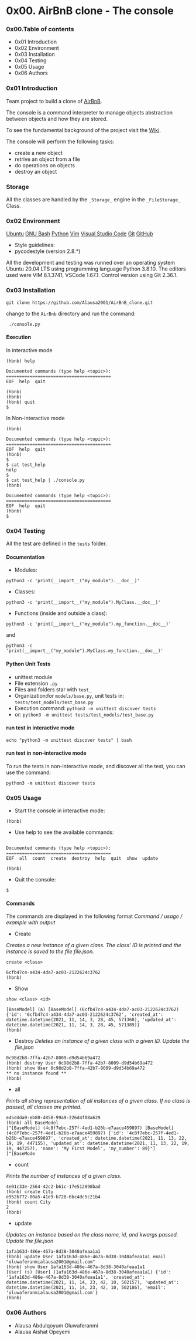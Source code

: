 # 0x00. AirBnB clone - The console

### 0x00.Table of contents
* 0x01 Introduction
* 0x02 Environment
* 0x03 Installation
* 0x04 Testing
* 0x05 Usage
* 0x06 Authors

### 0x01 Introduction
Team project to build a clone of [AirBnB](https://www.airbnb.com/).

The console is a command interpreter to manage objects abstraction between objects and how they are stored.

To see the fundamental background of the project visit the [Wiki](https://github.com/ralexrivero/AirBnB_clone.wiki.git).

The console will perform the following tasks:

* create a new object
* retrive an object from a file
* do operations on objects
* destroy an object

### Storage

All the classes are handled by the ```_Storage_``` engine in the ```_FileStorage_``` Class.

### 0x02 Environment

[Ubuntu](https://ubuntu.com/) [GNU Bash](https://www.gnu.org/software/bash/) [Python](https://www.python.org/) [Vim](https://www.vim.org/) [Visual Studio Code](https://code.visualstudio.com/) [Git](https://git-scm.com/) [GitHub](https://github.com/)

* Style guidelines:
 * pycodestyle (version 2.8.*)

All the development and testing was runned over an operating system Ubuntu 20.04 LTS using programming language Python 3.8.10. The editors used were VIM 8.1.3741, VSCode 1.67.1. Control version using Git 2.36.1.

### 0x03 Installation

```git clone https://github.com/Alausa2001/AirBnB_clone.git```

change to the ```AirBnb``` directory and run the command:

``` ./console.py```

#### Execution

In interactive mode

```$ ./console.py
(hbnb) help

Documented commands (type help <topic>):
========================================
EOF  help  quit

(hbnb)
(hbnb)
(hbnb) quit
$
```

In Non-interactive mode

```$ echo "help" | ./console.py
(hbnb)

Documented commands (type help <topic>):
========================================
EOF  help  quit
(hbnb)
$
$ cat test_help
help
$
$ cat test_help | ./console.py
(hbnb)

Documented commands (type help <topic>):
========================================
EOF  help  quit
(hbnb)
$
```

### 0x04 Testing

All the test are defined in the ```tests``` folder.

#### Documentation

* Modules:

```python3 -c 'print(__import__("my_module").__doc__)'```

* Classes:

```python3 -c 'print(__import__("my_module").MyClass.__doc__)'```

* Functions (inside and outside a class):

```python3 -c 'print(__import__("my_module").my_function.__doc__)'```

and

```python3 -c 'print(__import__("my_module").MyClass.my_function.__doc__)'```

#### Python Unit Tests

* unittest module
* File extension ```.py```
* Files and folders star with ```test_```
* Organization:for ```models/base.py```, unit tests in: ```tests/test_models/test_base.py```
* Execution command: ```python3 -m unittest discover tests```
* or: ```python3 -m unittest tests/test_models/test_base.py```

#### run test in interactive mode

```echo "python3 -m unittest discover tests" | bash```

#### run test in non-interactive mode

To run the tests in non-interactive mode, and discover all the test, you can use the command:

```python3 -m unittest discover tests```

### 0x05 Usage

* Start the console in interactive mode:

```$ ./console.py
(hbnb)
```

* Use help to see the available commands:

```(hbnb) help

Documented commands (type help <topic>):
========================================
EOF  all  count  create  destroy  help  quit  show  update

(hbnb)
```

* Quit the console:


```(hbnb) quit
$
```


#### Commands

The commands are displayed in the following format _Command / usage / example with output_

* Create

_Creates a new instance of a given class. The class' ID is printed and the instance is saved to the file file.json._

```create <class>```


```(hbnb) create BaseModel
6cfb47c4-a434-4da7-ac03-2122624c3762
(hbnb)
```
* Show


```show <class> <id>```


```(hbnb) show BaseModel 6cfb47c4-a434-4da7-ac03-2122624c3762
[BaseModel] (a) [BaseModel] (6cfb47c4-a434-4da7-ac03-2122624c3762) {'id': '6cfb47c4-a434-4da7-ac03-2122624c3762', 'created_at': datetime.datetime(2021, 11, 14, 3, 28, 45, 571360), 'updated_at': datetime.datetime(2021, 11, 14, 3, 28, 45, 571389)}
(hbnb)
```

* Destroy
_Deletes an instance of a given class with a given ID. Update the file.json_

```(hbnb) create User
0c98d2b8-7ffa-42b7-8009-d9d54b69a472
(hbnb) destroy User 0c98d2b8-7ffa-42b7-8009-d9d54b69a472
(hbnb) show User 0c98d2b8-7ffa-42b7-8009-d9d54b69a472
** no instance found **
(hbnb)
```

* all

_Prints all string representation of all instances of a given class. If no class is passed, all classes are printed._

```(hbnb) create BaseModel
e45ddda9-eb80-4858-99a9-226d4f08a629
(hbnb) all BaseModel
["[BaseModel] (4c8f7ebc-257f-4ed1-b26b-e7aace459897) [BaseModel] (4c8f7ebc-257f-4ed1-b26b-e7aace459897) {'id': '4c8f7ebc-257f-4ed1-b26b-e7aace459897', 'created_at': datetime.datetime(2021, 11, 13, 22, 19, 19, 447155), 'updated_at': datetime.datetime(2021, 11, 13, 22, 19, 19, 447257), 'name': 'My First Model', 'my_number': 89}"]
["[BaseMode
```

* count

_Prints the number of instances of a given class._

```(hbnb) create City
4e01c33e-2564-42c2-b61c-17e512898bad
(hbnb) create City
e952b772-80a5-41e9-b728-6bc4dc5c21b4
(hbnb) count City
2
(hbnb)
```

* update

_Updates an instance based on the class name, id, and kwargs passed. Update the file.json_

```(hbnb) create User
1afa163d-486e-467a-8d38-3040afeaa1a1
(hbnb) update User 1afa163d-486e-467a-8d38-3040afeaa1a1 email "oluwaferanmialausa2001@gmail.com"
(hbnb) show User 1afa163d-486e-467a-8d38-3040afeaa1a1
[User] (s) [User] (1afa163d-486e-467a-8d38-3040afeaa1a1) {'id': '1afa163d-486e-467a-8d38-3040afeaa1a1', 'created_at': datetime.datetime(2021, 11, 14, 23, 42, 10, 502157), 'updated_at': datetime.datetime(2021, 11, 14, 23, 42, 10, 502186), 'email': 'oluwaferanmialausa2001@gmail.com'}
(hbnb)
```

### 0x06 Authors

* Alausa Abdulqoyum Oluwaferanmi
* Alausa Aishat Opeyemi